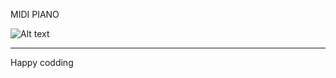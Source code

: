
MIDI PIANO       
 
![Alt text](<Screenshot 2024-01-07 130135.png>)

------------------------------
Happy codding


